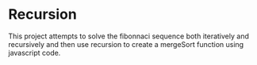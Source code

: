 # Recursion
This project attempts to solve the fibonnaci sequence both iteratively and recursively and then use recursion to create a mergeSort function using javascript code.
